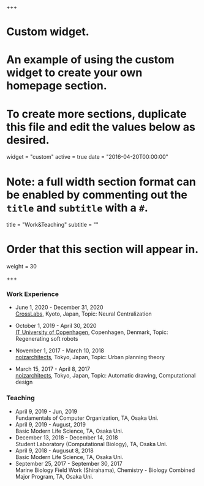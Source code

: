 +++
# Custom widget.
# An example of using the custom widget to create your own homepage section.
# To create more sections, duplicate this file and edit the values below as desired.
widget = "custom"
active = true
date = "2016-04-20T00:00:00"

# Note: a full width section format can be enabled by commenting out the `title` and `subtitle` with a `#`.
 title = "Work&Teaching"
 subtitle = ""

# Order that this section will appear in.
weight = 30

+++
### Work Experience 
- June 1, 2020 - December 31, 2020  
[CrossLabs](https://www.crosslabs.org/about), Kyoto, Japan, Topic: Neural Centralization

- October 1, 2019 - April 30, 2020  
[IT University of Copenhagen](https://en.itu.dk/), Copenhagen, Denmark, Topic: Regenerating soft robots

- November 1, 2017 - March 10, 2018  
[noizarchitects](http://noizarchitects.com/), Tokyo, Japan, Topic: Urban planning theory

- March 15, 2017 - April 8, 2017  
[noizarchitects](http://noizarchitects.com/), Tokyo, Japan, Topic: Automatic drawing, Computational design


### Teaching 
- April 9, 2019 - Jun, 2019  
Fundamentals of Computer Organization, TA, Osaka Uni.
- April 9, 2019 - August, 2019  
Basic Modern Life Science, TA, Osaka Uni.
- December 13, 2018 - December 14, 2018  
Student Laboratory (Computational Biology), TA, Osaka Uni.  
- April 9, 2018 - Augusut 8, 2018  
Basic Modern Life Science, TA, Osaka Uni.  
- September 25, 2017 - September 30, 2017  
Marine Biology Field Work (Shirahama), Chemistry - Biology Combined Major Program, TA, Osaka Uni.   
